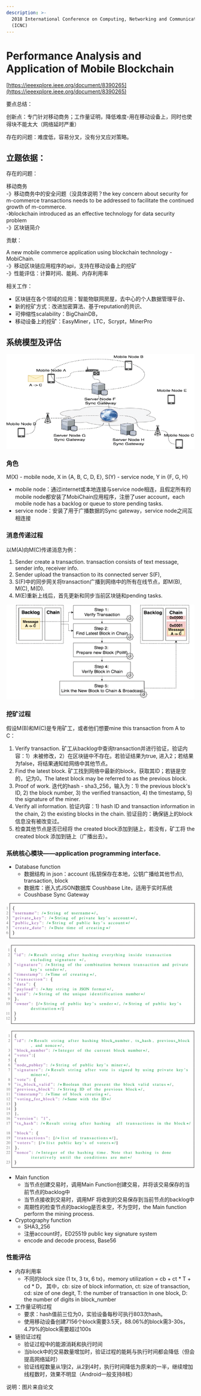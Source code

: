 ```yaml
---
description: >-
  2018 International Conference on Computing, Networking and Communications
  (ICNC)
---
```


# Performance Analysis and Application of Mobile Blockchain

[https://ieeexplore.ieee.org/document/8390265](https://ieeexplore.ieee.org/document/8390265)

要点总结：

创新点：专门针对移动商务；工作量证明，降低难度-用在移动设备上，同时也使得块不能太大（网络延时严重）

存在的问题：难度低，容易分叉，没有分叉应对策略。

## 立题依据：

存在的问题：

移动商务   
 -》移动商务中的安全问题（没具体说明？the key concern about security for m-commerce transactions needs to be addressed to facilitate the continued growth of m-commerce.  
 -》blockchain introduced as an effective technology for data security problem   
        -》区块链简介

贡献：

A new mobile commerce application using blockchain technology - MobiChain.  
-》移动区块链应用程序的api，支持在移动设备上的挖矿  
-》性能评估：计算时间、能耗、内存利用率

相关工作：

* 区块链在各个领域的应用：智能物联网房屋，去中心的个人数据管理平台、
* 新的挖矿方式：改进加密算法、基于reputation的共识、
* 可伸缩性scalability：BigChainDB，
* 移动设备上的挖矿：EasyMiner，LTC，Scrypt，MinerPro

## 系统模型及评估

![MobiChain&#x7CFB;&#x7EDF;&#x6A21;&#x578B;](../.gitbook/assets/image%20%2811%29.png)

### 角色

M\(X\) - mobile node, X in {A, B, C, D, E}, S\(Y\) - service node, Y in {F, G, H}

* mobile node：通过internet或本地连接与service node相连，且假定所有的mobile node都安装了MobiChain应用程序，注册了user account，each mobile node has a backlog or queue to store pending tasks.
* service node：安装了用于广播数据的Sync gateway，service node之间互相连接

### 消息传递过程

以M\(A\)向M\(C\)传递消息为例：

1. Sender  create a transaction. transaction consists of text message, sender info, receiver info.
2. Sender upload the transaction to its connected server S\(F\),
3. S\(F\)中的同步网关将transaction广播到网络中的所有在线节点，即M\(B\), M\(C\), M\(D\).
4. M\(E\)重新上线后，首先更新和同步当前区块链和pending tasks.

![mining process](../.gitbook/assets/image%20%2817%29.png)

### 挖矿过程

假设M\(B\)和M\(C\)是专用矿工，或者他们想要mine this transaction from A to C：

1. Verify transaction. 矿工从backlog中查询transaction并进行验证，验证内容：1）未被修改，2）在区块链中不存在。若验证结果为true, 进入2；若结果为false，将结果通知给网络中其他节点。
2. Find the latest block. 矿工找到网络中最新的block，获取其ID；若链是空的，记为0。The latest block may be referred to as the previous block.
3. Proof of work. 迭代的hash - sha3\_256，输入为：1\) the previous block's ID, 2\) the block number, 3\) the verified transaction, 4\) the timestamp, 5\) the signature of the miner.
4. Verify all information. 验证内容：1\) hash ID and transaction information in the chain, 2\) the existing blocks in the chain. 验证目的：确保链上的block信息没有被改变过。
5. 检查其他节点是否已经将 the created block添加到链上，若没有，矿工将 the created block 添加到链上（广播出去）。

### 系统核心模块——application programming interface.

* Database function
  * 数据结构 in json：account \(私钥保存在本地，公钥广播给其他节点\),  transaction, block
  * 数据库：嵌入式JSON数据库 Coushbase Lite，适用于实时系统
  * Coushbase Sync Gateway

![account&#x7684;&#x6570;&#x636E;&#x7ED3;&#x6784;](../.gitbook/assets/image%20%2846%29.png)

![transaction&#x7684;&#x6570;&#x636E;&#x7ED3;&#x6784;](../.gitbook/assets/image%20%2838%29.png)

![block&#x7684;&#x6570;&#x636E;&#x7ED3;&#x6784;](../.gitbook/assets/image%20%285%29.png)

* Main function
  * 当节点创建交易时，调用Main Function创建交易，并将该交易保存的当前节点的backlog中
  * 当节点接收到交易时，调用MF 将收到的交易保存到当前节点的backlog中
  * 周期性的检查节点的backlog是否未空，不为空时，the Main function perform the mining process.
* Cryptography function
  *  SHA3\_256
  * 注册account时，ED25519 public key signature system
  * encode and decode process, Base56

### 性能评估

* 内存利用率
  * 不同的block size \(1 tx, 3 tx, 6 tx\)，memory utilization = cb + ct \* T + cd \* D， 其中，cb: size of block information, ct: size of transaction, cd: size of one degit, T: the number of transaction in one block, D: the number of digits in block\_number
* 工作量证明过程
  * 要求：hash值前三位为0，实验设备每秒可执行803次hash。
  * 使用移动设备创建7156个block需要3.5天，88.06%的block需3-30s，4.79%的block需要超过100s
* 链验证过程
  * 验证过程中的能源消耗和执行时间
  * 当block中的交易数量增加时，验证过程的能耗与执行时间都会降低（但会提高网络延时）
  * 验证线程数量从1到2，从2到4时，执行时间降低为原来的一半，继续增加线程数时，效果不明显（Android一般支持8核）



说明：图片来自论文

